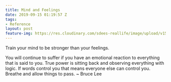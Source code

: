 ```yaml
---
title: Mind and Feelings
date: 2019-09-15 01:19:57 Z
tags:
- Reference
layout: post
feature-img: https://res.cloudinary.com/sdees-reallife/image/upload/v1555658919/sample_feature_img.png
---
```


Train your mind to be stronger than your feelings.


You will continue to suffer if you have an emotional reaction to everything that is said to you. True power is sitting back and observing everything with logic. If words control you that means everyone else can control you. Breathe and allow things to pass. ~ Bruce Lee
